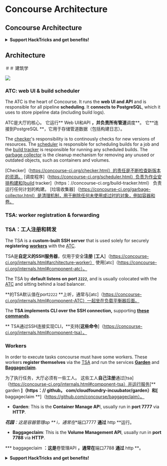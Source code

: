 # Concourse Architecture

## Concourse Architecture

<details>

<summary><strong>Support HackTricks and get benefits!</strong></summary>

<summary> <strong>支持hacktricks并获得好处！</strong> </summary>

* Do you work in a **cybersecurity company**? Do you want to see your **company advertised in HackTricks**? or do you want to have access to the **latest version of the PEASS or download HackTricks in PDF**? Check the [**SUBSCRIPTION PLANS**](https://github.com/sponsors/carlospolop)!

*您在**网络安全公司**工作吗？ 您是否想看到您的**公司在hacktricks **中刊登广告？ 还是您想访问**最新版本的豌豆或在pdf **中下载hacktricks？ 检查[**订阅计划**]（https://github.com/sponsors/carlospolop）！
* Discover [**The PEASS Family**](https://opensea.io/collection/the-peass-family), our collection of exclusive [**NFTs**](https://opensea.io/collection/the-peass-family)

*发现[**豌豆家庭**]（https://opensea.io/collection/the-peass-family），我们的独家[** nfts **]（https://opensea.io/collection） /家庭家庭）
* Get the [**official PEASS & HackTricks swag**](https://peass.creator-spring.com)

*获取[**官方豌豆和hacktricks赃物**]（https://peass.creator-spring.com）
* **Join the** [**💬**](https://emojipedia.org/speech-balloon/) [**Discord group**](https://discord.gg/hRep4RUj7f) or the [**telegram group**](https://t.me/peass) or **follow** me on **Twitter** [**🐦**](https://github.com/carlospolop/hacktricks/tree/7af18b62b3bdc423e11444677a6a73d4043511e9/\[https:/emojipedia.org/bird/README.md)[**@carlospolopm**](https://twitter.com/carlospolopm)**.**

** **加入** [**💬**]（https://emojipedia.org/speech-balloon/）[** discord group **]（https://discord.gg/hrep4ruj7f）或[ **电报组**]（https://t.me/peass）或**在** Twitter ** [**🐦**]（https://github.com/carloppolop/hacktrickss on ** twitter **） /ree/7af18b62b3bdc423e114444444677a6a73d4043511e9/ \ [https:/emojipedia.org/bird/bird/readme.md）eardme.md）eghterme.md）eghterme.md）eghterme.md）eghtemplopmbyth
* **Share your hacking tricks by submitting PRs to the** [**hacktricks github repo**](https://github.com/carlospolop/hacktricks)**.**

***通过将PRS提交给** [** hacktricks github repo **]（https://github.com/carloppolop/hacktricks）**。

</details>

## Architecture

＃＃ 建筑学

![](<../../.gitbook/assets/image (307) (3) (1).png>)

### ATC: web UI & build scheduler

The ATC is the heart of Concourse. It runs the **web UI and API** and is responsible for all pipeline **scheduling**. It **connects to PostgreSQL**, which it uses to store pipeline data (including build logs).

ATC是大厅的核心。 它运行** Web UI和API **，并负责所有管道**调度**。 它**连接到PostgreSQL **，它用于存储管道数据（包括构建日志）。

The [checker](https://concourse-ci.org/checker.html)'s responsibility is to continously checks for new versions of resources. The [scheduler](https://concourse-ci.org/scheduler.html) is responsible for scheduling builds for a job and the [build tracker](https://concourse-ci.org/build-tracker.html) is responsible for running any scheduled builds. The [garbage collector](https://concourse-ci.org/garbage-collector.html) is the cleanup mechanism for removing any unused or outdated objects, such as containers and volumes.

[Checker]（https://concourse-ci.org/checker.html）的责任是不断检查新版本的资源。 [调度程序]（https://concourse-ci.org/scheduler.html）负责为作业安排构建和[build tracker]（https：//concourse-ci.org/build-tracker.html） 负责运行任何计划的构建。 [垃圾收集器]（https://concourse-ci.org/garbage-collector.html）是清理机制，用于删除任何未使用或过时的对象，例如容器和卷。

### TSA: worker registration & forwarding

### TSA：工人注册和转发

The TSA is a **custom-built SSH server** that is used solely for securely **registering** [**workers**](https://concourse-ci.org/internals.html#architecture-worker) with the [ATC](https://concourse-ci.org/internals.html#component-atc).

TSA是**自定义的SSH服务器**，仅用于安全**注册** [**工人**]（https://concourse-ci.org/internals.html#architecture-worker） 使用[atc]（https://concourse-ci.org/internals.html#component-atc）。

The TSA by **default listens on port `2222`**, and is usually colocated with the [ATC](https://concourse-ci.org/internals.html#component-atc) and sitting behind a load balancer.

**的TSA默认值在port`2222` **上听，通常与[atc]（https://concourse-ci.org/internals.html#component-ATC）一起坐在负载平衡器后面。

The **TSA implements CLI over the SSH connection,** supporting [**these commands**](https://concourse-ci.org/internals.html#component-tsa).

** TSA通过SSH连接实现CLI，**支持[**这些命令**]（https://concourse-ci.org/internals.html#component-tsa）。

### Workers

In order to execute tasks concourse must have some workers. These workers **register themselves** via the [TSA](https://concourse-ci.org/internals.html#component-tsa) and run the services [**Garden**](https://github.com/cloudfoundry-incubator/garden) and [**Baggageclaim**](https://github.com/concourse/baggageclaim).

为了执行任务，大厅必须有一些工人。 这些工人**自己注册**通过[tsa]（https://concourse-ci.org/internals.html#component-tsa）并运行服务[** garden **]（https：// github。 com/cloudfoundry-incuubator/garden）和[** baggageclaim **]（https://github.com/concourse/baggageclaim）。

* **Garden**: This is the **Container Manage AP**I, usually run in **port 7777** via **HTTP**.

***花园**：这是**容器管理ap ** i，通常在**端口7777 **通过** http **运行。
* **Baggageclaim**: This is the **Volume Management API**, usually run in **port 7788** via **HTTP**.

*** baggageclaim **：这是**卷管理API **，通常在**端口7788 **通过** http **。

<details>

<summary><strong>Support HackTricks and get benefits!</strong></summary>

<summary> <strong>支持hacktricks并获得好处！</strong> </summary>

* Do you work in a **cybersecurity company**? Do you want to see your **company advertised in HackTricks**? or do you want to have access to the **latest version of the PEASS or download HackTricks in PDF**? Check the [**SUBSCRIPTION PLANS**](https://github.com/sponsors/carlospolop)!

*您在**网络安全公司**工作吗？ 您是否想看到您的**公司在hacktricks **中刊登广告？ 还是您想访问**最新版本的豌豆或在pdf **中下载hacktricks？ 检查[**订阅计划**]（https://github.com/sponsors/carlospolop）！
* Discover [**The PEASS Family**](https://opensea.io/collection/the-peass-family), our collection of exclusive [**NFTs**](https://opensea.io/collection/the-peass-family)

*发现[**豌豆家庭**]（https://opensea.io/collection/the-peass-family），我们的独家[** nfts **]（https://opensea.io/collection） /家庭家庭）
* Get the [**official PEASS & HackTricks swag**](https://peass.creator-spring.com)

*获取[**官方豌豆和hacktricks赃物**]（https://peass.creator-spring.com）
* **Join the** [**💬**](https://emojipedia.org/speech-balloon/) [**Discord group**](https://discord.gg/hRep4RUj7f) or the [**telegram group**](https://t.me/peass) or **follow** me on **Twitter** [**🐦**](https://github.com/carlospolop/hacktricks/tree/7af18b62b3bdc423e11444677a6a73d4043511e9/\[https:/emojipedia.org/bird/README.md)[**@carlospolopm**](https://twitter.com/carlospolopm)**.**

** **加入** [**💬**]（https://emojipedia.org/speech-balloon/）[** discord group **]（https://discord.gg/hrep4ruj7f）或[ **电报组**]（https://t.me/peass）或**在** Twitter ** [**🐦**]（https://github.com/carloppolop/hacktrickss on ** twitter **） /ree/7af18b62b3bdc423e114444444677a6a73d4043511e9/ \ [https:/emojipedia.org/bird/bird/readme.md）eardme.md）eghterme.md）eghterme.md）eghterme.md）eghtemplopmbyth
* **Share your hacking tricks by submitting PRs to the** [**hacktricks github repo**](https://github.com/carlospolop/hacktricks)**.**

***通过将PRS提交给** [** hacktricks github repo **]（https://github.com/carloppolop/hacktricks）**。

</details>
